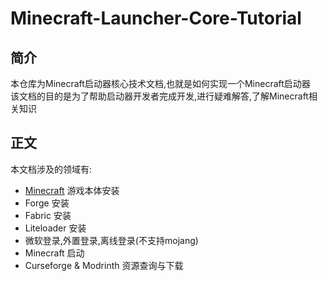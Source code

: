 # Minecraft-Launcher-Core-Tutorial

## 简介

本仓库为Minecraft启动器核心技术文档,也就是如何实现一个Minecraft启动器  
该文档的目的是为了帮助启动器开发者完成开发,进行疑难解答,了解Minecraft相关知识  

## 正文

本文档涉及的领域有:

- [Minecraft](./Content/Minecraft.md) 游戏本体安装
- Forge 安装
- Fabric 安装
- Liteloader 安装
- 微软登录,外置登录,离线登录(不支持mojang)
- Minecraft 启动
- Curseforge & Modrinth 资源查询与下载

